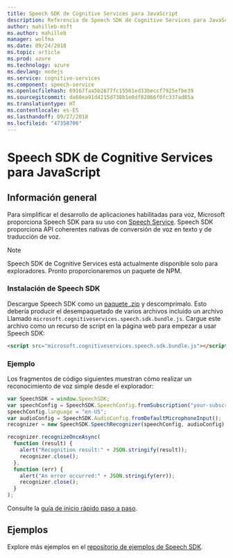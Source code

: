 ```yaml
---
title: Speech SDK de Cognitive Services para JavaScript
description: Referencia de Speech SDK de Cognitive Services para JavaScript
author: mahilleb-msft
ms.author: mahilleb
manager: wolfma
ms.date: 09/24/2018
ms.topic: article
ms.prod: azure
ms.technology: azure
ms.devlang: nodejs
ms.service: cognitive-services
ms.component: speech-service
ms.openlocfilehash: 69167faa5b2677fc15561ed33beccf7925efbe39
ms.sourcegitcommit: da60ea91d4215d738b1e0df82066f0fc337ad85a
ms.translationtype: HT
ms.contentlocale: es-ES
ms.lasthandoff: 09/27/2018
ms.locfileid: "47358706"
---
```

# <a name="cognitive-services-speech-sdk-for-javascript"></a>Speech SDK de Cognitive Services para JavaScript

## <a name="overview"></a>Información general

Para simplificar el desarrollo de aplicaciones habilitadas para voz, Microsoft proporciona Speech SDK para su uso con [Speech Service](https://aka.ms/csspeech).
Speech SDK proporciona API coherentes nativas de conversión de voz en texto y de traducción de voz.

> [!NOTE]
> Speech SDK de Cognitive Services está actualmente disponible solo para exploradores.
> Pronto proporcionaremos un paquete de NPM.

### <a name="install-the-speech-sdk"></a>Instalación de Speech SDK

Descargue Speech SDK como un [paquete .zip](https://aka.ms/csspeech/jsbrowserpackage) y descomprímalo.
Esto debería producir el desempaquetado de varios archivos incluido un archivo Llamado `microsoft.cognitiveservices.speech.sdk.bundle.js`.
Cargue este archivo como un recurso de script en la página web para empezar a usar Speech SDK:

```html
<script src="microsoft.cognitiveservices.speech.sdk.bundle.js"></script>
```

### <a name="example"></a>Ejemplo 

Los fragmentos de código siguientes muestran cómo realizar un reconocimiento de voz simple desde el explorador:

```javascript 
var SpeechSDK = window.SpeechSDK;
var speechConfig = SpeechSDK.SpeechConfig.fromSubscription("your-subscription-key", "your-service-region");
speechConfig.language = "en-US";
var audioConfig = SpeechSDK.AudioConfig.fromDefaultMicrophoneInput();
recognizer = new SpeechSDK.SpeechRecognizer(speechConfig, audioConfig);

recognizer.recognizeOnceAsync(
  function (result) {
    alert("Recognition result:" + JSON.stringify(result));
    recognizer.close();
  },
  function (err) {
    alert("An error occurred:" + JSON.stringify(err));
    recognizer.close();
  }
);
``` 

Consulte la [guía de inicio rápido paso a paso](/azure/cognitive-services/speech-service/quickstart-js-browser).

## <a name="samples"></a>Ejemplos

Explore más ejemplos en el [repositorio de ejemplos de Speech SDK](https://aka.ms/csspeech/samples).
